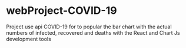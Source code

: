 # webProject-COVID-19
Project use api COVID-19 for to popular the bar chart with the actual numbers of infected, recovered and deaths with the React and Chart Js development tools
